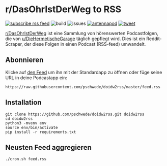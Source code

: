 # r/DasOhrIstDerWeg to RSS

[![subscribe rss feed](https://img.shields.io/badge/%F0%9F%94%8A%20RSS-subscribe-orange)](https://github.com/pschwede/doidw2rss/raw/master/feed.rss) ![build](https://github.com/pschwede/doidw2rss/workflows/build/badge.svg) ![issues](https://img.shields.io/github/issues/pschwede/doidw2rss) [![antennapod](https://img.shields.io/badge/Subscribe%20with-Antennapod-blue)](https://github.com/AntennaPod/AntennaPod) [![tweet](https://img.shields.io/twitter/url?style=social&url=https%3A%2F%2Fgithub.com%2Fpschwede%2Fdoidw2rss)](https://twitter.com/intent/tweet?text=r%2FDas%20Ohr%20ist%20der%20Weg%20als%20Podcast%0Ahttps%3A%2F%2Fgithub.com%2Fpschwede%2Fdoidw2rss%2Fraw%2Fmaster%2Ffeed.rss)

[r/DasOhrIstDerWeg](https://www.reddit.com/r/DasOhrIstDerWeg) ist eine Sammlung von hörenswerten Podcastfolgen, die von [u/DieHermetischeGarage](u/DieHemetischeGarage) täglich gepflegt wird.
Dies ist ein Reddit-Scraper, der diese Folgen in einen Podcast (RSS-feed) umwandelt.

## Abonnieren

Klicke auf [den Feed](https://raw.githubusercontent.com/pschwede/doidw2rss/master/feed.rss) um ihn mit der Standardapp zu öffnen oder füge seine URL in deine Podcastapp ein:

```https://raw.githubusercontent.com/pschwede/doidw2rss/master/feed.rss```

## Installation

```
git clone https://github.com/pschwede/doidw2rss.git doidw2rss
cd doidw2rss
python3 -mvenv env
source env/bin/activate
pip install -r requirements.txt
```

## Neusten Feed aggregieren
```
./cron.sh feed.rss
```
